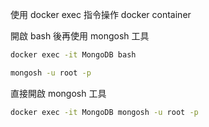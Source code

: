 使用 docker exec 指令操作 docker container

開啟 bash 後再使用 mongosh 工具

```sh
docker exec -it MongoDB bash

mongosh -u root -p
```

直接開啟 mongosh 工具 

```sh
docker exec -it MongoDB mongosh -u root -p
```